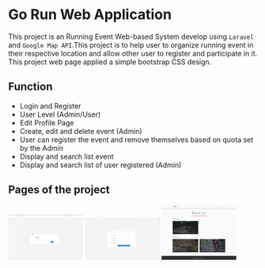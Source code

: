 # Go Run Web Application

This project is an Running Event Web-based System develop using `Laravel` and `Google Map API`.This project is to help user to organize running event in their respective location and allow other user to register and participate in it. This project web page applied a simple bootstrap CSS design. 

## Function

* Login and Register
* User Level  (Admin/User)
* Edit Profile Page 
* Create, edit and delete event (Admin)
* User can register the event and remove themselves based on quota set by the Admin
* Display and search list event 
* Display and search list of user registered (Admin)

## Pages of the project


<img src="https://github.com/JkOpie/EventManagement/blob/master/public/img/project/login.PNG" width="30%"></img> <img src="https://github.com/JkOpie/EventManagement/blob/master/public/img/project/Register.PNG" width="30%"></img> <img src="https://github.com/JkOpie/EventManagement/blob/master/public/img/project/MainPage.png" width="30%"></img> <img src="" width="30%"></img>




